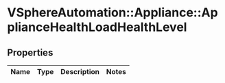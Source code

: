 # VSphereAutomation::Appliance::ApplianceHealthLoadHealthLevel

## Properties
Name | Type | Description | Notes
------------ | ------------- | ------------- | -------------



